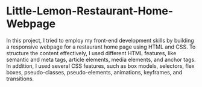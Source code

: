 # Little-Lemon-Restaurant-Home-Webpage

In this project, I tried to employ my front-end development skills by building a responsive webpage for a restaurant home page using HTML and CSS. To structure the content effectively, I used different HTML features, like semantic and meta tags, article elements, media elements, and anchor tags. In addition, I used several CSS features, such as box models, selectors, flex boxes, pseudo-classes, pseudo-elements, animations, keyframes, and transitions.

